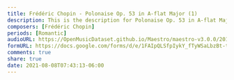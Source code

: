 ```yaml
---
title: Frédéric Chopin - Polonaise Op. 53 in A-flat Major (1)
description: This is the description for Polonaise Op. 53 in A-flat Major by Frédéric Chopin
composers: [Frédéric Chopin]
periods: [Romantic]
audioURL: https://OpenMusicDataset.github.io/Maestro/maestro-v3.0.0/2013/ORIG-MIDI_03_7_8_13_Group__MID--AUDIO_19_R2_2013_wav--4.midi
formURL: https://docs.google.com/forms/d/e/1FAIpQLSfpIykY_fTyWSaLbzBt-tSjODOLlxugh2ULuSGQeH0Ljsv9Ug/viewform
comments: true
share: true
date: 2021-08-08T07:43:13-06:00
---
```

